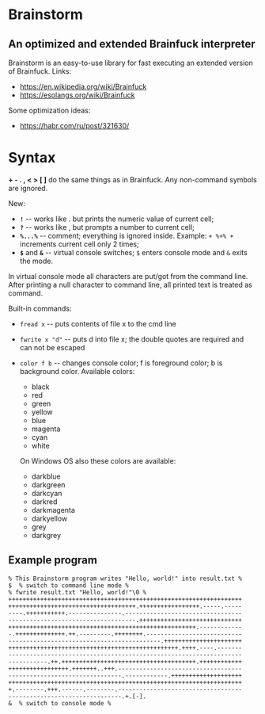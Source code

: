 # Brainstorm
## An optimized and extended Brainfuck interpreter
Brainstorm is an easy-to-use library for fast executing an extended version of Brainfuck.
Links:
- https://en.wikipedia.org/wiki/Brainfuck 
- https://esolangs.org/wiki/Brainfuck 

Some optimization ideas:
- https://habr.com/ru/post/321630/

# Syntax
**+ - . , < > [ ]**  do the same things as in Brainfuck.
Any non-command symbols are ignored.

New:
- **`!`** -- works like . but prints the numeric value of current cell;
- **`?`** -- works like , but prompts a number to current cell;
- **`%...%`** -- comment; everything is ignored inside. Example: `+ %+% +` increments current cell only 2 times;
- **`$`** and **`&`** -- virtual console switches; `$` enters console mode and `&` exits the mode.

In virtual console mode all characters are put/got from the command line. After printing a null character to command line, all printed text is treated as command.

Built-in commands:
- `fread x` -- puts contents of file x to the cmd line
- `fwrite x "d"` -- puts d into file x; the double quotes are required and can not be escaped
- `color f b` -- changes console color; f is foreground color; b is background color. Available colors:
    - black
    - red
    - green
    - yellow
    - blue
    - magenta
    - cyan
    - white
    
  On Windows OS also these colors are available:
    - darkblue
    - darkgreen
    - darkcyan
    - darkred
    - darkmagenta
    - darkyellow
    - grey
    - darkgrey


## Example program
```
% This Brainstorm program writes "Hello, world!" into result.txt %
$  % switch to command line mode %
% fwrite result.txt "Hello, world!"\0 %
++++++++++++++++++++++++++++++++++++++++++++++++++++++++++++++++++
++++++++++++++++++++++++++++++++++++.+++++++++++++++++.-----.-----
----.+++++++++++.---------------.---------------------------------
------------------------------------.+++++++++++++++++++++++++++++
+++++++++++++++++++++++++++++++++++++++++++++++++++++.------------
-.++++++++++++++.++.---------.++++++++.---------------------------
-------------------------------------------.++++++++++++++++++++++
++++++++++++++++++++++++++++++++++++++++++++++++.++++.----.-------
------------------------------------------------------------------
-----------.++.++++++++++++++++++++++++++++++++++++++.++++++++++++
+++++++++++++++++.+++++++..+++.-----------------------------------
--------------------------------.------------.++++++++++++++++++++
++++++++++++++++++++++++++++++++++++++++++++++++++++++++++++++++++
+.--------.+++.------.--------.-----------------------------------
--------------------------------.+.[-].
&  % switch to console mode %
```